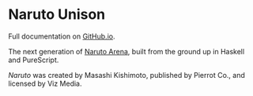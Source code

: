 # Naruto Unison

Full documentation on [GitHub.io](https://jnbooth.github.io/naruto-unison/).

The next generation of [Naruto Arena](naruto-arena.com), built from the ground up in Haskell and PureScript.

*Naruto* was created by Masashi Kishimoto, published by Pierrot Co., and licensed by Viz Media.
